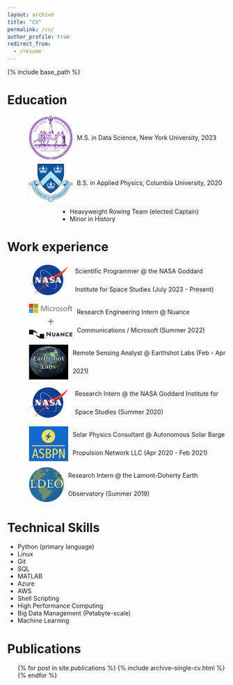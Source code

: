 ```yaml
---
layout: archive
title: "CV"
permalink: /cv/
author_profile: true
redirect_from:
  - /resume
---
```


{% include base_path %}

<style>
  
  .education-item {
    display: flex;
    align-items: center;
    margin-bottom: 10px;
  }

  .education-icon {
    margin-right: 10px;
    width: 100px; 
    height: auto;
  }

  .education-list {
      list-style-type: none;
    padding: 0;
    margin-left: 50px; 
  }

  .work-item {
    display: flex;
    align-items: center;
    margin-bottom: 10px;
    line-height: 3;
  }

  .work-icon {
    margin-right: 10px;
    width: 100px;
    height: 80px;
  }

  .work-list {
    list-style-type: none;
    padding: 0;
    margin-left: 50px; 
  }

  .indented-list {
    margin-left: 120px;
  }

</style>

Education
======

<ul class="education-list">
  
  <div class="education-item">
    <img class="education-icon" src="/images/nyu_seal.png" alt="NYU Seal">
    M.S. in Data Science, New York University, 2023
  </div>

  <div class="education-item">
    <img class="education-icon" src="/images/columbia_seal.png" alt="Columbia Seal">
    B.S. in Applied Physics, Columbia University, 2020
  </div>

</ul>

<ul class="indented-list">
  <li>Heavyweight Rowing Team (elected Captain)</li>
  <li>Minor in History</li>
</ul>

Work experience
======

<ul class="work-list">
  <li class="work-item">
    <img class="work-icon" src="/images/nasa_meatball_square.png" alt="NASA Meatball">
    Scientific Programmer @ the NASA Goddard Institute for Space Studies (July 2023 - Present)
  </li>
  <li class="work-item">
    <img class="work-icon" src="/images/nuance_microsoft.webp" alt="Nuance + Microsoft">
    Research Engineering Intern @ Nuance Communications / Microsoft (Summer 2022)
  </li>
  <li class="work-item">
    <img class="work-icon" src="/images/earthshot_labs_square.jpg" alt="Earthshot Lab">
    Remote Sensing Analyst @ Earthshot Labs (Feb - Apr 2021)
  </li>
  <li class="work-item">
    <img class="work-icon" src="/images/nasa_meatball_square.png" alt="NASA Meatball">
    Research Intern @ the NASA Goddard Institute for Space Studies (Summer 2020)
  </li>
  <li class="work-item">
    <img class="work-icon" src="/images/asbpn_square.jpg" alt="ASBPN">
    Solar Physics Consultant @ Autonomous Solar Barge Propulsion Network LLC (Apr 2020 - Feb 2021)
  </li>
  <li class="work-item">
    <img class="work-icon" src="/images/lamont_doherty.jpeg" alt="LDEO">
    Research Intern @ the Lamont-Doherty Earth Observatory (Summer 2019)
  </li>
</ul>

Technical Skills
======
* Python (primary language)
* Linux
* Git
* SQL
* MATLAB
* Azure
* AWS
* Shell Scripting
* High Performance Computing
* Big Data Management (Petabyte-scale)
* Machine Learning

Publications
======
  <ul>{% for post in site.publications %}
    {% include archive-single-cv.html %}
  {% endfor %}</ul>
